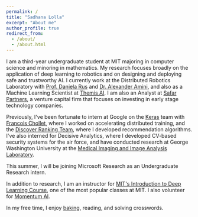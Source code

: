 ```yaml
---
permalink: /
title: "Sadhana Lolla"
excerpt: "About me"
author_profile: true
redirect_from: 
  - /about/
  - /about.html
---
```


I am a third-year undergraduate student at MIT majoring in computer science and minoring in mathematics. My research focuses broadly on the application of deep learning to robotics and on designing and deploying safe and trustworthy AI. I currently work at the Distributed Robotics Laboratory with [Prof. Daniela Rus](http://danielarus.csail.mit.edu/) and [Dr. Alexander Amini](https://www.mit.edu/~amini/), and also as a Machine Learning Scientist at [Themis AI](https://themisai.io/). I am also an Analyst at [Safar Partners](https://www.safar.partners/), a venture capital firm that focuses on investing in early stage technology companies.

Previously, I've been fortunate to intern at Google on the [Keras](https://keras.io/) team with [Francois Chollet](https://fchollet.com/), where I worked on accelerating distributed training, and the [Discover Ranking Team](https://developers.google.com/search/docs/appearance/google-discover), where I developed recommendation algorithms. I've also interned for Decisive Analytics, where I developed CV-based security systems for the air force, and have conducted research at George Washington University at the [Medical Imaging and Image Analysis Laboratory](https://loewlab.seas.gwu.edu/).

This summer, I will be joining Microsoft Research as an Undergraduate Research intern.

In addition to research, I am an instructor for [MIT's Introduction to Deep Learning Course](http://introtodeeplearning.com/), one of the most popular classes at MIT. I also volunteer for [Momentum AI](https://momentumai.org/).

In my free time, I enjoy [baking](https://www.instagram.com/lollabytes/), reading, and solving crosswords.  
